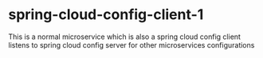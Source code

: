 # spring-cloud-config-client-1
This is a normal microservice which is also a spring cloud config client listens to spring cloud config server for other microservices configurations
